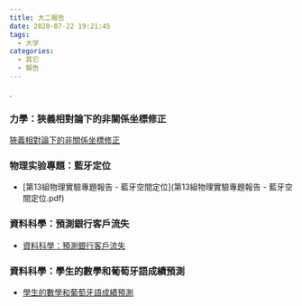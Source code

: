 ```yaml
---
title: 大二報告 
date: 2020-07-22 19:21:45
tags:
  - 大学
categories:
  - 其它
  - 報告
---
```


.
<!-- more -->
### 力學：狹義相對論下的非關係坐標修正
[狹義相對論下的非關係坐標修正](https://youtu.be/1T2ZnEdwVWs?t=322)

### 物理实验專題：藍牙定位
- [第13組物理實驗專題報告 - 藍牙空間定位](第13組物理實驗專題報告 - 藍牙空間定位.pdf)

### 資料科學：預測銀行客戶流失
- [資料科學：預測銀行客戶流失](HW6.pdf)

### 資料科學：學生的數學和葡萄牙語成績預測 
- [學生的數學和葡萄牙語成績預測](學生的數學和葡萄牙語成績預測.pdf)

